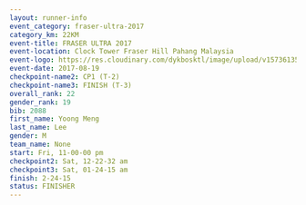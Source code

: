 ```yaml
---
layout: runner-info 
event_category: fraser-ultra-2017 
category_km: 22KM 
event-title: FRASER ULTRA 2017 
event-location: Clock Tower Fraser Hill Pahang Malaysia 
event-logo: https://res.cloudinary.com/dykbosktl/image/upload/v1573613535/Logo/logo_mfst7w.jpg 
event-date: 2017-08-19 
checkpoint-name2: CP1 (T-2) 
checkpoint-name3: FINISH (T-3) 
overall_rank: 22
gender_rank: 19
bib: 2088
first_name: Yoong Meng
last_name: Lee
gender: M
team_name: None
start: Fri, 11-00-00 pm
checkpoint2: Sat, 12-22-32 am
checkpoint3: Sat, 01-24-15 am
finish: 2-24-15
status: FINISHER
---
```

